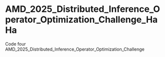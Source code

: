 # AMD_2025_Distributed_Inference_Operator_Optimization_Challenge_HaHa
Code four AMD_2025_Distributed_Inference_Operator_Optimization_Challenge
